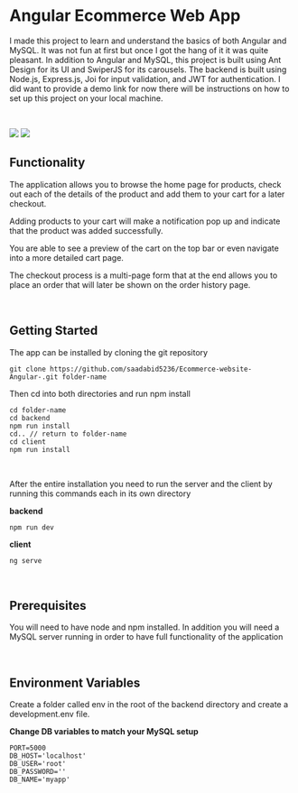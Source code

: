 # Angular Ecommerce Web App

I made this project to learn and understand the basics of both Angular and MySQL. It was not fun at first but once I got the hang of it it was quite pleasant. In addition to Angular and MySQL, this project is built using Ant Design for its UI and SwiperJS for its carousels. The backend is built using Node.js, Express.js, Joi for input validation, and JWT for authentication. I did want to provide a demo link for now there will be instructions on how to set up this project on your local machine.

<br/>

![](1.gif)
![](2.gif)

## Functionality

The application allows you to browse the home page for products, check out each of the details of the product and add them to your cart for a later checkout.

Adding products to your cart will make a notification pop up and indicate that the product was added successfully.

You are able to see a preview of the cart on the top bar or even navigate into a more detailed cart page.

The checkout process is a multi-page form that at the end allows you to place an order that will later be shown on the order history page.

<br/>

## Getting Started

The app can be installed by cloning the git repository

```
git clone https://github.com/saadabid5236/Ecommerce-website-Angular-.git folder-name
```

Then cd into both directories and run npm install

```
cd folder-name
cd backend
npm run install
cd.. // return to folder-name
cd client
npm run install
```

<br/>

After the entire installation you need to run the server and the client by running this commands each in its own directory

**backend**

```
npm run dev
```

**client**

```
ng serve
```

<br/>

## Prerequisites

You will need to have node and npm installed. In addition you will need a MySQL server running in order to have full functionality of the application

<br/>

## Environment Variables

Create a folder called env in the root of the backend directory and create a development.env file.

**Change DB variables to match your MySQL setup**

```
PORT=5000
DB_HOST='localhost'
DB_USER='root'
DB_PASSWORD=''
DB_NAME='myapp'
```
